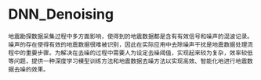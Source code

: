 # DNN_Denoising
    地震勘探数据采集过程中多方面影响，使得到的地震数据都是含有有效信号和噪声的混波记录。噪声的存在使得有效的地震数据很难被识别，因此在实际应用中去除噪声干扰是地震数据处理流程中的重要步骤。为解决在去噪的过程中需要人为设定去噪阈值，实现起来较为复杂，效率较低等问题，提供一种深度学习模型训练方法和地震数据去噪方法以实现高效、智能化地进行地震数据去噪的效果。
